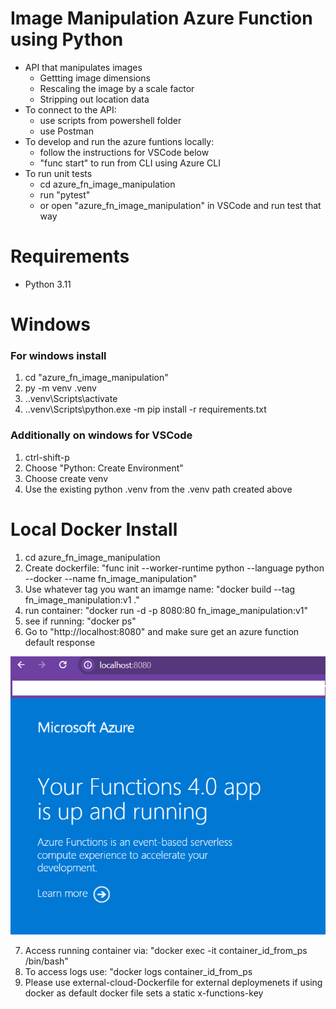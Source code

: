 Image Manipulation Azure Function using Python
==============================================
* API that manipulates images
    * Gettting image dimensions
    * Rescaling the image by a scale factor
    * Stripping out location data
* To connect to the API:
    * use scripts from powershell folder
    * use Postman
* To develop and run the azure funtions locally:
    * follow the instructions for VSCode below
    * "func start" to run from CLI using Azure CLI
* To run unit tests
    * cd azure_fn_image_manipulation
    * run "pytest"
    * or open "azure_fn_image_manipulation" in VSCode and run test that way

Requirements
============
* Python 3.11

Windows
=======
### For windows install
1. cd "azure_fn_image_manipulation"
2. py -m venv .venv
3. .\.venv\Scripts\activate
4. .\.venv\Scripts\python.exe -m pip install -r requirements.txt

### Additionally on windows for VSCode
1. ctrl-shift-p
2. Choose "Python: Create Environment"
3. Choose create venv
3. Use the existing python .venv from the .venv path created above

Local Docker Install
====================
1. cd azure_fn_image_manipulation
2. Create dockerfile: "func init --worker-runtime python --language python --docker --name fn_image_manipulation"
3. Use whatever tag you want an imamge name: "docker build --tag fn_image_manipulation:v1 ."
4. run container: "docker run -d -p 8080:80 fn_image_manipulation:v1"
5. see if running: "docker ps"
6. Go to "http://localhost:8080" and make sure get an azure function default response

![Azure Function Default Response](./docs/images/docker-default-azure-fn-get-response.png)

7. Access running container via: "docker exec -it container_id_from_ps /bin/bash"
8. To access logs use: "docker logs container_id_from_ps
9. Please use external-cloud-Dockerfile for external deploymenets if using docker as default docker file sets a static x-functions-key
